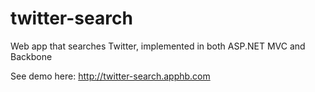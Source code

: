 twitter-search
==============

Web app that searches Twitter, implemented in both ASP.NET MVC and Backbone

See demo here: http://twitter-search.apphb.com
